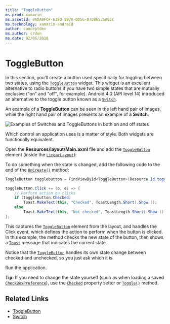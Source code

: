 ```yaml
---
title: "ToggleButton"
ms.prod: xamarin
ms.assetid: 9ADA8FCF-63ED-897A-DD56-D7D86535A92C
ms.technology: xamarin-android
author: conceptdev
ms.author: crdun
ms.date: 02/06/2018
---
```


# ToggleButton

In this section, you'll create a button used specifically for toggling
between two states, using the
[`ToggleButton`](https://developer.xamarin.com/api/type/Android.Widget.ToggleButton/) widget. This
widget is an excellent alternative to radio buttons if you have two
simple states that are mutually exclusive ("on" and "off", for
example). Android 4.0 (API level 14) introduced an alternative to the
toggle button known as a
[`Switch`](https://developer.xamarin.com/api/type/Android.Widget.Switch/).

An example of a **ToggleButton** can be seen in the left hand pair of images,
while the right hand pair of images presents an example of a **Switch**:

![Examples of Switches and ToggleButtons in both on and off states](toggle-button-images/togglebutton-switch.png)  

Which control an application uses is a matter of style. Both widgets
are functionally equivalent.

Open the **Resources/layout/Main.axml** file and add the
[`ToggleButton`](https://developer.xamarin.com/api/type/Android.Widget.ToggleButton/) element
(inside the
[`LinearLayout`](https://developer.xamarin.com/api/type/Android.Widget.LinearLayout/)):

To do something when the state is changed, add the following code
to the end of the
[`OnCreate()`](https://developer.xamarin.com/api/member/Android.App.Activity.OnCreate/p/Android.OS.Bundle/Android.OS.PersistableBundle)
method:

```csharp
ToggleButton togglebutton = FindViewById<ToggleButton>(Resource.Id.togglebutton);

togglebutton.Click += (o, e) => {
    // Perform action on clicks
    if (togglebutton.Checked)
        Toast.MakeText(this, "Checked", ToastLength.Short).Show ();
    else
        Toast.MakeText(this, "Not checked", ToastLength.Short).Show ();
};
```

This captures the
[`ToggleButton`](https://developer.xamarin.com/api/type/Android.Widget.ToggleButton/) element
from the layout, and handles the Click event, which defines the
action to perform when the button is clicked. In this example, the
method checks the new state of the button, then shows a
[`Toast`](https://developer.xamarin.com/api/type/Android.Widget.Toast/) message that indicates
the current state.

Notice that the
[`ToggleButton`](https://developer.xamarin.com/api/type/Android.Widget.ToggleButton/) handles
its own state change between checked and unchecked, so you just ask
which it is.

Run the application.


**Tip:** If you need to change the state yourself (such as
when loading a saved
[`CheckBoxPreference`](https://developer.xamarin.com/api/type/Android.Preferences.CheckBoxPreference/)),
use the
[`Checked`](https://developer.xamarin.com/api/property/Android.Widget.CompoundButton.Checked/)
property setter or
[`Toggle()`](https://developer.xamarin.com/api/member/Android.Widget.CompoundButton.Toggle/)
method.


## Related Links

- [ToggleButton](http://developer.android.com/reference/android/widget/ToggleButton.html)
- [Switch](http://developer.android.com/reference/android/widget/Switch.html)
